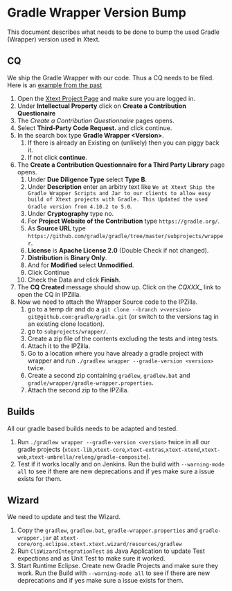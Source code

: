 # Gradle Wrapper Version Bump

This document describes what needs to be done to bump the used Gradle (Wrapper) version used in Xtext.

## CQ

We ship the Gradle Wrapper with our code. Thus a CQ needs to be filed. Here is an [example from the past](https://dev.eclipse.org/ipzilla/show_bug.cgi?id=18944)

1. Open the [Xtext Project Page](https://projects.eclipse.org/projects/modeling.tmf.xtext/) and make sure you are logged in.
1. Under __Intellectual Property__ click on __Create a Contribution Questionaire__
1. The _Create a Contribution Questionnaire_ pages opens.
1. Select __Third-Party Code Request.__ and click continue.
1. In the search box type __Gradle Wrapper \<Version>__.
   1. If there is already an Existing on (unlikely) then you can piggy back it.
   2. If not click __continue__.
1. The __Create a Contribution Questionnaire for a Third Party Library__ page opens.
   1. Under __Due Diligence Type__ select __Type B__.
   1. Under __Description__ enter an arbitry text like `We at Xtext Ship the Gradle Wrapper Scripts and Jar to our clients to allow easy build of Xtext projects with Gradle. This Updated the used Gradle version from 4.10.2 to 5.0`.
   1. Under __Cryptography__ type no.
   1. For __Project Website of the Contribution__ type `https://gradle.org/`.
   1. As __Source URL__ type `https://github.com/gradle/gradle/tree/master/subprojects/wrapper`.
   1. __License__  is __Apache License 2.0__ (Double Check if not changed).
   1. __Distribution__ is __Binary Only__.
   1. And for __Modified__ select __Unmodified__.
   1. Click Continue
   1. Check the Data and click __Finish__.
1. The __CQ Created__ message should show up. Click on the _CQXXX__ link to open the CQ in IPZilla.
1. Now we need to attach the Wrapper Source code to the IPZilla.
   1. go to a temp dir and do a `git clone --branch v<version> git@github.com:gradle/gradle.git` (or switch to the versions tag in an existing clone location).
   1. go to `subprojects/wrapper/`.
   1. Create a zip file of the contents excluding the tests and integ tests.
   1. Attach it to the IPZilla.
   1. Go to a location where you have already a gradle project with wrapper and run `./gradlew wrapper --gradle-version <version>` twice.
   1. Create a second zip containing `gradlew`, `gradlew.bat` and `gradle/wrapper/gradle-wrapper.properties`.
   1. Attach the second zip to the IPZilla.

## Builds

All our gradle based builds needs to be adapted and tested.

1. Run `./gradlew wrapper --gradle-version <version>` twice in all our gradle projects (`xtext-lib`,`xtext-core`,`xtext-extras`,`xtext-xtend`,`xtext-web`,`xtext-umbrella/releng/gradle-composite`).
1. Test if it works locally and on Jenkins. Run the build with `--warning-mode all` to see if there are new deprecations and if yes make sure a issue exists for them.

## Wizard

We need to update and test the Wizard.

1. Copy the `gradlew`, `gradlew.bat`, `gradle-wrapper.properties` and `gradle-wrapper.jar` at `xtext-core/org.eclipse.xtext.xtext.wizard/resources/gradlew`
1. Run `CliWizardIntegrationTest` as Java Application to update Test expections and as Unit Test to make sure it worked.
1. Start Runtime Eclipse. Create new Gradle Projects and make sure they work. Run the Build with `--warning-mode all` to see if there are new deprecations and if yes make sure a issue exists for them.